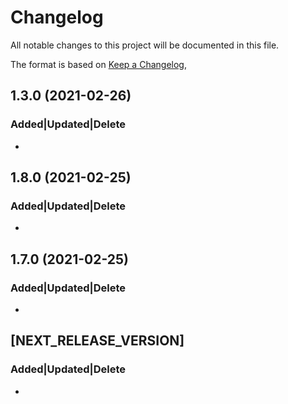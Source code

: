 # Changelog
All notable changes to this project will be documented in this file.
 
The format is based on [Keep a Changelog](https://keepachangelog.com/en/1.0.0/),

## 1.3.0 (2021-02-26)
### Added|Updated|Delete 
- 

## 1.8.0 (2021-02-25)
### Added|Updated|Delete 
- 

## 1.7.0 (2021-02-25)
### Added|Updated|Delete 
- 

## [NEXT_RELEASE_VERSION]
### Added|Updated|Delete 
- 


